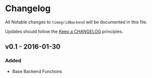 # Changelog

All Notable changes to `timegridBackend` will be documented in this file.

Updates should follow the [Keep a CHANGELOG](http://keepachangelog.com/) principles.

## v0.1 - 2016-01-30

### Added
- Base Backend Functions

